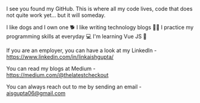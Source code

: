 I see you found my GitHub. This is where all my code lives, code that does not quite work yet... but it will someday.

I like dogs and I own one 🐕
I like writing technology blogs ✍🏻
I practice my programming skills at everyday 💻 
I'm learning Vue JS 📕

If you are an employer, you can have a look at my LinkedIn - https://www.linkedin.com/in/linkaishgupta/

You can read my blogs at Medium - https://medium.com/@thelatestcheckout

You can always reach out to me by sending an email - aisgupta06@gmail.com
